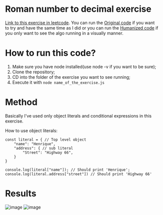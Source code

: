 # Roman number to decimal exercise

[Link to this exercise in leetcode](https://leetcode.com/problems/roman-to-integer/). You can run the [Original code](originalRomanToInteger.js) if you want to try and have the same time as I did or you can run the [Humanized code](humanizedRomanToInteger.js) if you only want to see the algo running in a visually manner.

# How to run this code?
1. Make sure you have node installed(use node -v if you want to be sure);
2. Clone the repository;
3. CD into the folder of the exercise you want to see running;
4. Execute it with ```node name_of_the_exercise.js```

# Method

Basically I've used only object literals and conditional expressions in this exercise.

How to use object literals:

```
const literal = { // Top level object
    "name": "Henrique",
    "address": { // sub literal
        "Street": "Highway 66",
    }
}

console.log(literal["name"]); // Should print 'Henrique';
console.log(literal.address["street"]) // Should print 'Highway 66'
```

# Results
![image](https://user-images.githubusercontent.com/43561537/144053650-2b671b3e-eb0b-4932-a9f6-69e92ae95fc7.png)
![image](https://user-images.githubusercontent.com/43561537/144053717-8dc345ed-37fa-47e6-a22e-7ad78212649f.png)
